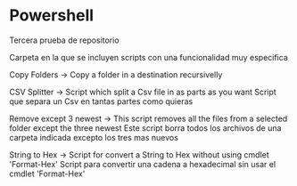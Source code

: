# Powershell
Tercera prueba de repositorio

Carpeta en la que se incluyen scripts con una funcionalidad muy especifica

Copy Folders  ->    Copy a folder in a destination recursivelly

CSV Splitter  ->    Script which split a Csv file in as parts as you want
                    Script que separa un Csv en tantas partes como quieras    

Remove except 3 newest -> This script removes all the files from a selected folder except the three newest
                          Este script borra todos los archivos de una carpeta indicada excepto los tres mas nuevos    

String to Hex ->    Script for convert a String to Hex without using cmdlet 'Format-Hex'
                    Script para convertir una cadena a hexadecimal sin usar el cmdlet 'Format-Hex'
